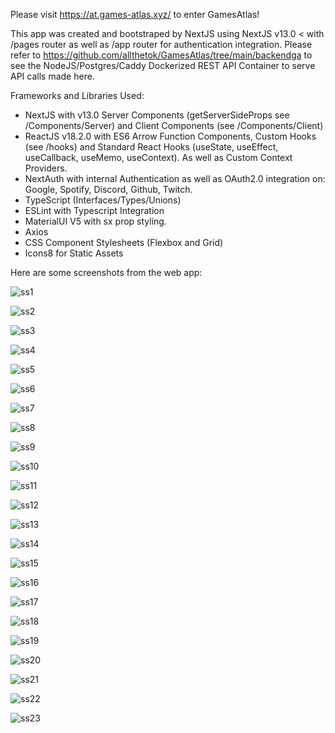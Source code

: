 Please visit https://at.games-atlas.xyz/ to enter GamesAtlas!

This app was created and bootstraped by NextJS using NextJS v13.0 < with /pages router as well as /app router for authentication integration. Please refer to https://github.com/allthetok/GamesAtlas/tree/main/backendga to see the NodeJS/Postgres/Caddy Dockerized REST API Container to serve API calls made here.

Frameworks and Libraries Used:
- NextJS with v13.0 Server Components (getServerSideProps see /Components/Server) and Client Components (see /Components/Client)
- ReactJS v18.2.0 with ES6 Arrow Function Components, Custom Hooks (see /hooks) and Standard React Hooks (useState, useEffect, useCallback, useMemo, useContext). As well as Custom Context Providers.
- NextAuth with internal Authentication as well as OAuth2.0 integration on: Google, Spotify, Discord, Github, Twitch. 
- TypeScript (Interfaces/Types/Unions)
- ESLint with Typescript Integration
- MaterialUI V5 with sx prop styling.
- Axios
- CSS Component Stylesheets (Flexbox and Grid)
- Icons8 for Static Assets


Here are some screenshots from the web app:

![ss1](images/GA1.JPG)

![ss2](images/GA2.JPG)

![ss3](images/GA3.JPG)

![ss4](images/GA4.JPG)

![ss5](images/GA5.JPG)

![ss6](images/GA6.JPG)

![ss7](images/GA7.JPG)

![ss8](images/GA8.JPG)

![ss9](images/GA9.JPG)

![ss10](images/GA10.JPG)

![ss11](images/GA11.JPG)

![ss12](images/GA12.JPG)

![ss13](images/GA13.JPG)

![ss14](images/GA14.JPG)

![ss15](images/GA15.JPG)

![ss16](images/GA16.JPG)

![ss17](images/GA17.JPG)

![ss18](images/GA18.JPG)

![ss19](images/GA19.JPG)

![ss20](images/GA20.JPG)

![ss21](images/GA21.JPG)

![ss22](images/GA22.JPG)

![ss23](images/GA23.JPG)